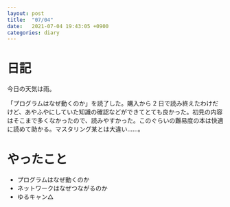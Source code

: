 ```yaml
---
layout: post
title:  "07/04"
date:   2021-07-04 19:43:05 +0900
categories: diary
---
```

# 日記

今日の天気は雨。

「プログラムはなぜ動くのか」を読了した。購入から 2 日で読み終えたわけだけど、あやふやにしていた知識の確認などができてとても良かった。初見の内容はそこまで多くなかったので、読みやすかった。このぐらいの難易度の本は快適に読めて助かる。マスタリング某とは大違い......。

# やったこと

- プログラムはなぜ動くのか
- ネットワークはなぜつながるのか
- ゆるキャン△